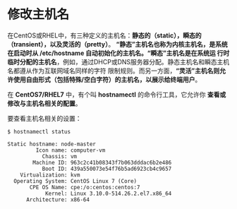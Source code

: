 修改主机名
=================================================================================
在CentOS或RHEL中，有三种定义的主机名：**静态的（static），瞬态的（transient），以及灵活的（pretty）**。
**“静态”主机名也称为内核主机名，是系统在启动时从 /etc/hostname 自动初始化的主机名。“瞬态”主机名是在系统运
行时临时分配的主机名**，例如，通过DHCP或DNS服务器分配。静态主机名和瞬态主机名都遵从作为互联网域名同样的字符
限制规则。而另一方面，**“灵活”主机名则允许使用自由形式（包括特殊/空白字符）的主机名，以展示给终端用户**。

在 **CentOS7/RHEL7** 中，有个叫 **hostnamectl** 的命令行工具，它允许你 **查看或修改与主机名相关的配置**。

要查看主机名相关的设置：
```shell
$ hostnamectl status
```
```
Static hostname: node-master
         Icon name: computer-vm
           Chassis: vm
        Machine ID: 963c2c41b08343f7b063dddac6b2e486
           Boot ID: 439a550073e54f76b5ad6923cb4c9657
    Virtualization: kvm
  Operating System: CentOS Linux 7 (Core)
       CPE OS Name: cpe:/o:centos:centos:7
            Kernel: Linux 3.10.0-514.26.2.el7.x86_64
      Architecture: x86-64
```
